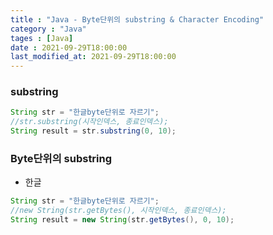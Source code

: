 ```yaml
---
title : "Java - Byte단위의 substring & Character Encoding"
category : "Java"
tages : [Java]
date : 2021-09-29T18:00:00
last_modified_at: 2021-09-29T18:00:00
---
```

### substring

```java
String str = "한글byte단위로 자르기";
//str.substring(시작인덱스, 종료인덱스);
String result = str.substring(0, 10);
```

### Byte단위의 substring
- 한글
```java
String str = "한글byte단위로 자르기";
//new String(str.getBytes(), 시작인덱스, 종료인덱스);
String result = new String(str.getBytes(), 0, 10);
```